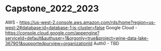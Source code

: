 # Capstone_2022_2023

AWS - https://us-west-2.console.aws.amazon.com/rds/home?region=us-west-2#database:id=database-1;is-cluster=false
Google Cloud - https://console.cloud.google.com/appengine?serviceId=default&authuser=1&orgonly=true&project=wine-data-lake-367901&supportedpurview=organizationId
Auth0 - TBD
